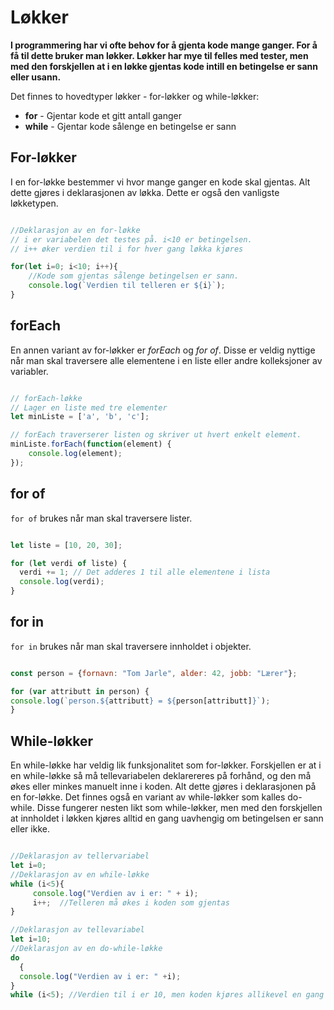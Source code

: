 # Løkker

**I programmering har vi ofte behov for å gjenta kode mange ganger. For å få til dette bruker man løkker. Løkker har mye til felles med tester, men med den forskjellen at i en løkke gjentas kode intill en betingelse er sann eller usann.**

Det finnes to hovedtyper løkker - for-løkker og while-løkker:

+ **for** - Gjentar kode et gitt antall ganger
+ **while** - Gjentar kode sålenge en betingelse er sann

## For-løkker

I en for-løkke bestemmer vi hvor mange ganger en kode skal gjentas. Alt dette gjøres i deklarasjonen av løkka. Dette er også den vanligste løkketypen.

``` javascript

//Deklarasjon av en for-løkke
// i er variabelen det testes på. i<10 er betingelsen.
// i++ øker verdien til i for hver gang løkka kjøres

for(let i=0; i<10; i++){
    //Kode som gjentas sålenge betingelsen er sann.
    console.log(`Verdien til telleren er ${i}`);
}
```

## forEach

En annen variant av for-løkker er _forEach_ og _for of_. Disse er veldig nyttige når man skal traversere alle elementene i en liste eller andre kolleksjoner av variabler.

``` javascript

// forEach-løkke
// Lager en liste med tre elementer
let minListe = ['a', 'b', 'c'];

// forEach traverserer listen og skriver ut hvert enkelt element.
minListe.forEach(function(element) {
    console.log(element);
});
```

## for of

`for of` brukes når man skal traversere lister.

``` javascript

let liste = [10, 20, 30];

for (let verdi of liste) {
  verdi += 1; // Det adderes 1 til alle elementene i lista
  console.log(verdi);
}

```

## for in

`for in` brukes når man skal traversere innholdet i objekter.
 
 ``` javascript

const person = {fornavn: "Tom Jarle", alder: 42, jobb: "Lærer"};

for (var attributt in person) {
console.log(`person.${attributt} = ${person[attributt]}`);
}
```

## While-løkker

En while-løkke har veldig lik funksjonalitet som for-løkker. Forskjellen er at i en while-løkke så må tellevariabelen deklarereres på forhånd, og den må økes eller minkes manuelt inne i koden. Alt dette gjøres i deklarasjonen på en for-løkke. Det finnes også en variant av while-løkker som kalles do-while. Disse fungerer nesten likt som while-løkker, men med den forskjellen at innholdet i løkken kjøres alltid en gang uavhengig om betingelsen er sann eller ikke.

``` javascript

//Deklarasjon av tellervariabel
let i=0;
//Deklarasjon av en while-løkke
while (i<5){
     console.log("Verdien av i er: " + i);
     i++;  //Telleren må økes i koden som gjentas
}

//Deklarasjon av tellevariabel
let i=10;
//Deklarasjon av en do-while-løkke
do
  {
  console.log("Verdien av i er: " +i);
}
while (i<5); //Verdien til i er 10, men koden kjøres allikevel en gang
```
